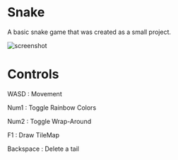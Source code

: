 # Snake
A basic snake game that was created as a small project.

![screenshot](https://github.com/ordyHHydro/Snake/Snake.png "Snake Screenshot")

# Controls
WASD   : Movement

Num1   : Toggle Rainbow Colors

Num2   : Toggle Wrap-Around

F1     : Draw TileMap

Backspace : Delete a tail
